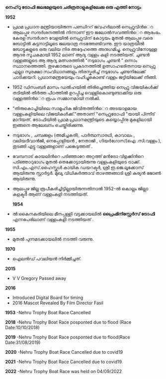   **നെഹ്‌റു ട്രോഫി ജലമേളയുടെ ചരിത്രതാളുകളിലേക്കു ഒരു എത്തി നോട്ടം**

**1952** 
- പ്രഥമ പ്രധാന മന്ത്രിയായിരുന്ന പണ്ഡിററ് ജവഹര്‍ലാല്‍ നെഹ്രുവിന്‍െറ ആലപ്പുഴ സന്ദര്‍ശനത്തില്‍ നിന്നാണ് ഈ ജലോല്‍സവത്തിന്‍െറ ആരംഭം. കേരള സന്ദര്‍ശന വേളയില്‍ നെഹ്രുവിന് കോട്ടയം മുതല്‍ ആലപ്പുഴ വരെ ബോട്ടില്‍ കുട്ടനാട്ടിലൂടെ ജലയാത്ര നടത്തേണ്ടിവന്നു. ഈ യാത്രയില്‍ ബോട്ടുകളുടെ ഒരു വലിയ നിര അദ്ദേഹത്തെ അനുഗമിച്ചു. നെഹ്രുവിനോടുള്ള ആദര സൂചകമായി 1952 ലാണ് ആദ്യ വള്ളം കളി നടത്തിയത്. ചുണ്ടന്‍ വള്ളങ്ങളുടെ ആ ആദ്യ മത്സരത്തില്‍ "നടുഭാഗം ചുണ്ടന്‍ " ഒന്നാം സ്ഥാനത്തെത്തി. തുഴക്കാരുടെ പ്രകടനത്തില്‍ ഉത്സാഹഭരിതനായ നെഹ്രു എല്ലാ സുരക്ഷാ സംവിധാനങ്ങളും തിരസ്കരിച്ച് നടുഭാഗം ചുണ്ടനിലേക്ക് ചാടിക്കയറി. പ്രധാനമന്ത്രയേയും വഹിച്ചുകൊണ്ട് വള്ളം ജട്ടിയിലേക്ക് നീങ്ങി.
- 1952 ഡിസംബര്‍ മാസം ഡല്‍ഹയില്‍ തിരിച്ചെത്തിയ നെഹ്രു വിജയികള്‍ക്ക് തടിയില്‍ തീര്‍ത്ത പീഠത്തില്‍ ഉറപ്പിച്ച വെള്ളികൊണ്ടുണ്ടാക്കിയ ഒരു വള്ളത്തിന്‍െറ രൂപം സമ്മാനമായി നല്‍കി.
- "തിരുകൊച്ചിയിലെ സാമൂഹിക ജിവിതത്തിന്‍െറ അടയാളമായ വള്ളംകളിയിലെ വിജയികള്‍ക്ക്."അതാണ് "നെഹ്രുട്രോഫി "യായി പിന്നീട് മാറിയത്. ട്രോഫിയില്‍ പ്രഥമ പ്രധാനമന്ത്രിയുടെ കയ്യൊപ്പിനു മുകളിലായി ഇങ്ങനെ ആലേഖനം ചെയ്തിരിക്കുന്നു.
- നടുഭാഗം , ചമ്പക്കുളം (അമിച്ചകരി), പാര്‍ത്ഥസാരഥി, കാവാലം , വലിയദീവാന്‍ജി, നെപ്പോളിയന്‍ , നേതാജി , ഗിയര്‍ഗോസ്(ഐ .സി.വള്ളം ), തുടങ്ങി എട്ടു വള്ളങ്ങളാണ് പങ്കെടുത്തത് .
- വേമ്പനാട് കായലിന്‍റെ പടിഞ്ഞാറേ അറ്റത്ത്‌ മന്‍ട്രോ വിളക്കിന്‍റെ പടിഞ്ഞാറുഭാഗം മുതല്‍ തെക്കോട്ടായിരുന്നു വള്ളംകളിയുടെ ട്രാക്ക്‌. സി.എം.എസ്.ഹൈസ്കൂള്‍ കായിക ഡയറക്ടര്‍, ശ്രീ ഇ.ജെ.ലൂക്കോസ് ആയിരുന്നു സ്റ്റാര്‍ട്ടര്‍. മുഖ്യ വിധികര്‍ത്താവ് താഴത്തങ്ങാടി ശ്രീ കുര്യന്‍ ജോണ്‍ ആയിരുന്നു.
- ആലപ്പുഴ ജില്ല രൂപീകരിച്ചിട്ടില്ലായിരുന്നതിനാല്‍ 1952-ല്‍ കൊല്ലം ജില്ലാ കളക്ടര്‍ ആണ് വള്ളംകളി നടത്തിയത്.
 
  **1954**
- ല്‍:കൈനകരിയിലെ മീനപ്പള്ളി വട്ടക്കായലില്‍ **പ്രൈംമിനിസ്റ്റേര്‍സ് ട്രോഫി** എന്നപേരിലാണ് വള്ളംകളി നടത്തിയത്‌ .
 
 **1955**
  - മുതല്‍ പുന്നമടക്കായലില്‍ നടത്തി വരുന്നു.
    
 **1970**
-  ഐലന്‍ഡ് പവലിയന്‍ നിര്‍മ്മിച്ചത്‌.

  **2015**
  - V V Gregory Passed away

**2016**
- Introduced Digital Board for timing
- 2016 Mascot Revealed By Film Director Fasil

 **1953** -Nehru Trophy Boat Race Cancelled 
 
 **2018** -Nehru Trophy Boat Race posponted due to flood (Race Date:10/10/2018)
 
 **2019** -Nehru Trophy Boat Race posponted due to flood(Race Date:31/08/2019)
 
 **2020** -Nehru Trophy Boat Race Cancelled due to covid19
 
 **2021** -Nehru Trophy Boat Race Cancelled due to covid19

 **2022** -Nehru Trophy Boat Race was held on 04/09/2022


       
  
